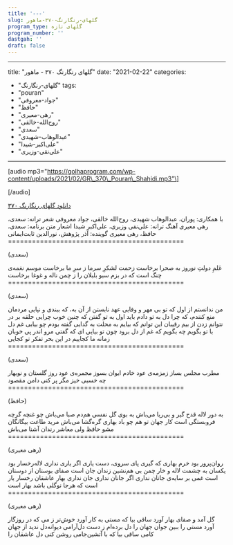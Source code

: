 ```yaml
---
title: '---'
slug: گلهای-رنگارنگ-۳۷۰-ماهور
program_type: گلهای تازه
program_number: ''
dastgah: ''
draft: false
---
```


---
title: "گلهای رنگارنگ ۳۷۰ - ماهور"
date: "2021-02-22"
categories: 
  - "گلهای-رنگارنگ"
tags: 
  - "pouran"
  - "جواد-معروفی"
  - "حافظ"
  - "رهی-معیری"
  - "روح‌الله-خالقی"
  - "سعدی"
  - "عبدالوهاب-شهیدی"
  - "علی‌اکبر-شیدا"
  - "علی‌نقی-وزیری"
---

\[audio mp3="https://golhaprogram.com/wp-content/uploads/2021/02/GR\_370\_Pouran\_Shahidi.mp3"\]

\[/audio\]

[دانلود گلهای رنگارنگ ۳۷۰](https://golhaprogram.com/wp-content/uploads/2021/02/GR_370_Pouran_Shahidi.mp3)

با همکاری: پوران، عبدالوهاب شهیدی، روح‌الله خالقی، جواد معروفی شعر ترانه: سعدی، رهی معیری آهنگ ترانه: علی‌نقی وزیری، علی‌اکبر شیدا اشعار متن برنامه: سعدی، حافظ، رهی معیری گوینده: آذر پژوهش، نورالدین ثابت‌ایمانی ============================================

(سعدی)

عَلمِ دولتِ نوروز به صحرا برخاست زحمت لشکرِ سرما ز سرِ ما برخاست موسم نغمه‌ی چنگ است که در بزم سبو بلبلان را ز چمن ناله و غوغا برخاست ============================================

(سعدی)

من ندانستم از اول که تو بی مهر و وفایی عهد نابستن از آن به، که ببندی و نپایی مردمان منع کنندم، که چرا دل به تو دادم باید اول به تو گفتن که چنین خوب چرایی حلقه بر در نتوانم زدن از بیم رقیبان این توانم که بیایم به محلت به گدایی گفته بودم چو بیایی غم دل با تو بگویم چه بگویم که غم از دل برود چون تو بیایی ای که گفتی مرو اندر پی خوبان زمانه ما کجاییم در این بحر تفکر تو کجایی ============================================

(سعدی)

مطرب مجلس بساز زمزمه‌ی عود خادم ایوان بسوز مجمره‌ی عود روز گلستان و نوبهار چه خسبی خیز مگر پر کنی دامن مقصود ============================================

(حافظ)

به دور لاله قدح گیر و بی‌ریا می‌باش به بوی گل نفسی هم‌دم صبا می‌باش چو غنچه گرچه فروبستگی است کار جهان تو هم چو باد بهاری گره‌گشا می‌باش مرید طاعت بیگانگان مشو حافظ ولی معاشر رندان آشنا می‌باش ============================================

(رهی معیری)

روان‌پرور بود خرم بهاری که گیری پای سروی، دست یاری اگر یاری نداری لاله‌رخسار بود یکسان به چشمت لاله و خار چمن بی هم‌نشین زندان جان است صفای بوستان از دوستان است غمی بر سایه‌ی جانان نداری اگر جانان نداری جان نداری بهار عاشقان رخسار یار است که هرجا نوگلی باشد بهار است ============================================

(رهی معیری)

گل آمد و صفای بهار آورد ساقی بیا که مستی به کار آورد خوش‌تر ز می که در روزگار آورد مستی را ببین جوان جهان را دل برده‌ام ز دست دل‌آرامی دیوانه‌دل ندید از جهان کامی ساقی بیا که با آتشین‌جامی روشن کنی دل عاشقان را
